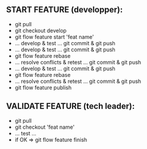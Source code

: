 ## START FEATURE (developper):
* git pull
* git checkout develop
* git flow feature start 'feat name'
* ... develop & test ... git commit & git push
* ... develop & test ... git commit & git push
* git flow feature rebase
* ... resolve conflicts & retest ... git commit & git push
* ... develop & test ... git commit & git push
* git flow feature rebase
* ... resolve conflicts & retest ... git commit & git push
* git flow feature publish 

## VALIDATE FEATURE (tech leader):
* git pull
* git checkout 'feat name'
* ... test ...
* if OK => git flow feature finish